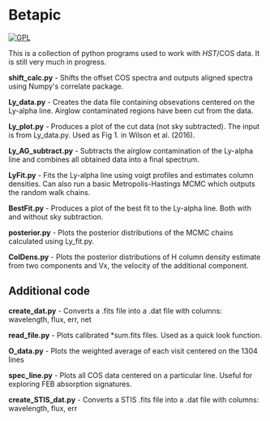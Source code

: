 # Betapic

[![GPL](https://img.shields.io/badge/license-GNU%20GPLv3-brightgreen.svg)](http://choosealicense.com/licenses/gpl-3.0/)

This is a collection of python programs used to work with _HST_/COS data. It is still very much in progress.


**shift_calc.py** - Shifts the offset COS spectra and outputs aligned spectra using Numpy's correlate package.

**Ly_data.py** - Creates the data file containing obsevations centered on the Ly-alpha line. Airglow contaminated regions have been cut from the data.

**Ly_plot.py** - Produces a plot of the cut data (not sky subtracted). The input is from Ly_data.py. Used as Fig 1. in Wilson et al. (2016).

**Ly_AG_subtract.py** - Subtracts the airglow contamination of the Ly-alpha line and combines all obtained data into a final spectrum.

**LyFit.py** - Fits the Ly-alpha line using voigt profiles and estimates column densities. Can also run a basic Metropolis-Hastings MCMC which outputs the random walk chains.

**BestFit.py** - Produces a plot of the best fit to the Ly-alpha line. Both with and without sky subtraction.

**posterior.py** - Plots the posterior distributions of the MCMC chains calculated using Ly_fit.py.

**ColDens.py** - Plots the posterior distributions of H column density estimate from two components and Vx, the velocity of the additional component.


Additional code
-----------

**create_dat.py** - Converts a .fits file into a .dat file with columns: wavelength, flux, err, net

**read_file.py** - Plots calibrated *sum.fits files. Used as a quick look function.

**O_data.py** - Plots the weighted average of each visit centered on the 1304 lines

**spec_line.py** - Plots all COS data centered on a particular line. Useful for exploring FEB absorption signatures.

**create_STIS_dat.py** - Converts a STIS .fits file into a .dat file with columns: wavelength, flux, err

